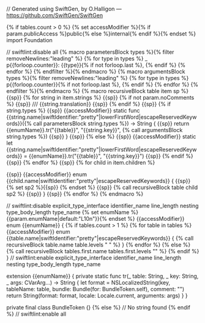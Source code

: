 // Generated using SwiftGen, by O.Halligon — https://github.com/SwiftGen/SwiftGen

{% if tables.count > 0 %}
{% set accessModifier %}{% if param.publicAccess %}public{% else %}internal{% endif %}{% endset %}
import Foundation

// swiftlint:disable all
{% macro parametersBlock types %}{% filter removeNewlines:"leading" %}
  {% for type in types %}
    _ p{{forloop.counter}}: {{type}}{% if not forloop.last %}, {% endif %}
  {% endfor %}
{% endfilter %}{% endmacro %}
{% macro argumentsBlock types %}{% filter removeNewlines:"leading" %}
  {% for type in types %}
    p{{forloop.counter}}{% if not forloop.last %}, {% endif %}
  {% endfor %}
{% endfilter %}{% endmacro %}
{% macro recursiveBlock table item sp %}
{{sp}}  {% for string in item.strings %}
{{sp}}  {% if not param.noComments %}
{{sp}}  /// {{string.translation}}
{{sp}}  {% endif %}
{{sp}}  {% if string.types %}
{{sp}}  {{accessModifier}} static func {{string.name|swiftIdentifier:"pretty"|lowerFirstWord|escapeReservedKeywords}}({% call parametersBlock string.types %}) -> String {
{{sp}}    return {{enumName}}.tr("{{table}}", "{{string.key}}", {% call argumentsBlock string.types %})
{{sp}}  }
{{sp}}  {% else %}
{{sp}}  {{accessModifier}} static let {{string.name|swiftIdentifier:"pretty"|lowerFirstWord|escapeReservedKeywords}} = {{enumName}}.tr("{{table}}", "{{string.key}}")
{{sp}}  {% endif %}
{{sp}}  {% endfor %}
{{sp}}  {% for child in item.children %}

{{sp}}  {{accessModifier}} enum {{child.name|swiftIdentifier:"pretty"|escapeReservedKeywords}} {
{{sp}}    {% set sp2 %}{{sp}}  {% endset %}
{{sp}}    {% call recursiveBlock table child sp2 %}
{{sp}}  }
{{sp}}  {% endfor %}
{% endmacro %}

// swiftlint:disable explicit_type_interface identifier_name line_length nesting type_body_length type_name
{% set enumName %}{{param.enumName|default:"L10n"}}{% endset %}
{{accessModifier}} enum {{enumName}} {
  {% if tables.count > 1 %}
  {% for table in tables %}
  {{accessModifier}} enum {{table.name|swiftIdentifier:"pretty"|escapeReservedKeywords}} {
  	{% call recursiveBlock table.name table.levels "  " %}
  }
  {% endfor %}
  {% else %}
  {% call recursiveBlock tables.first.name tables.first.levels "" %}
  {% endif %}
}
// swiftlint:enable explicit_type_interface identifier_name line_length nesting type_body_length type_name

extension {{enumName}} {
  private static func tr(_ table: String, _ key: String, _ args: CVarArg...) -> String {
    let format = NSLocalizedString(key, tableName: table, bundle: Bundle(for: BundleToken.self), comment: "")
    return String(format: format, locale: Locale.current, arguments: args)
  }
}

private final class BundleToken {}
{% else %}
// No string found
{% endif %}
// swiftlint:enable all
